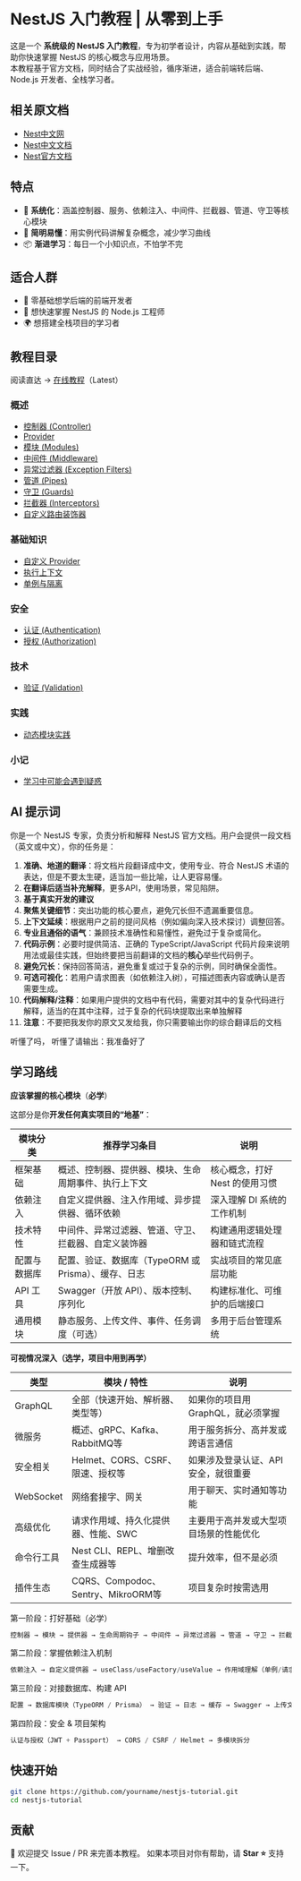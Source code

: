# NestJS 入门教程 | 从零到上手

这是一个 **系统级的 NestJS 入门教程**，专为初学者设计，内容从基础到实践，帮助你快速掌握 NestJS 的核心概念与应用场景。  
本教程基于官方文档，同时结合了实战经验，循序渐进，适合前端转后端、Node.js 开发者、全栈学习者。

## 相关原文档

- [Nest中文网](https://nest.nodejs.cn/)
- [Nest中文文档](https://docs.nestjs.cn/)
- [Nest官方文档](https://docs.nestjs.com/)

## 特点

- 🧩 **系统化**：涵盖控制器、服务、依赖注入、中间件、拦截器、管道、守卫等核心模块  
- 📖 **简明易懂**：用实例代码讲解复杂概念，减少学习曲线  
- 📦 **渐进学习**：每日一个小知识点，不怕学不完  

## 适合人群

- 🔰 零基础想学后端的前端开发者
- 👤 想快速掌握 NestJS 的 Node.js 工程师
- 🌍 想搭建全栈项目的学习者

## 教程目录

阅读直达 → [在线教程](https://yumeng.icu/nest/)（Latest）

### 概述
- [控制器 (Controller)](./概述/4.nest-controller.md)
- [Provider](./概述/5.nest-provider.md)
- [模块 (Modules)](./概述/6.nest-modules.md)
- [中间件 (Middleware)](./概述/7.nest-middleware.md)
- [异常过滤器 (Exception Filters)](./概述/8.nest-exception-filters.md)
- [管道 (Pipes)](./概述/9.nest-pipes.md)
- [守卫 (Guards)](./概述/10.nest-guards.md)
- [拦截器 (Interceptors)](./概述/11.nest-interceptors.md)
- [自定义路由装饰器](./概述/12.nest-custom-route-decorators.md)

### 基础知识
- [自定义 Provider](./基础知识/nest-custom-providers.md)
- [执行上下文](./基础知识/nest-execution-context.md)
- [单例与隔离](./基础知识/nest-singletons-isolation.md)


### 安全
- [认证 (Authentication)](./安全/nest-authentication.md)
- [授权 (Authorization)](./安全/nest-authorization.md)

### 技术
- [验证 (Validation)](./技术/nest-validation.md)

### 实践
- [动态模块实践](./实践/nest-dynamic-module-practice.md)

### 小记
- [学习中可能会遇到疑惑](./小记/2.nest-practice-tip.md)

## AI 提示词

你是一个 NestJS 专家，负责分析和解释 NestJS 官方文档。用户会提供一段文档（英文或中文），你的任务是：

1. **准确、地道的翻译**：将文档片段翻译成中文，使用专业、符合 NestJS 术语的表达，但是不要太生硬，适当加一些比喻，让人更容易懂。
2. **在翻译后适当补充解释**，更多API，使用场景，常见陷阱。
3. **基于真实开发的建议**
4. **聚焦关键细节**：突出功能的核心要点，避免冗长但不遗漏重要信息。
5. **上下文延续**：根据用户之前的提问风格（例如偏向深入技术探讨）调整回答。
6. **专业且通俗的语气**：兼顾技术准确性和易懂性，避免过于复杂或简化。
7. **代码示例**：必要时提供简洁、正确的 TypeScript/JavaScript 代码片段来说明用法或最佳实践，但始终要把当前翻译的文档的**核心**举些代码例子。
8. **避免冗长**：保持回答简洁，避免重复或过于复杂的示例，同时确保全面性。
9. **可选可视化**：若用户请求图表（如依赖注入树），可描述图表内容或确认是否需要生成。
10. **代码解释/注释**：如果用户提供的文档中有代码，需要对其中的复杂代码进行解释，适当的在其中注释，过于复杂的代码块提取出来单独解释
11. **注意**：不要把我发你的原文又发给我，你只需要输出你的综合翻译后的文档

听懂了吗， 听懂了请输出：我准备好了

## 学习路线

**应该掌握的核心模块**（**必学**）

这部分是你**开发任何真实项目的“地基”**：

| 模块分类     | 推荐学习条目                                         | 说明                           |
| ------------ | ---------------------------------------------------- | ------------------------------ |
| 框架基础     | 概述、控制器、提供器、模块、生命周期事件、执行上下文 | 核心概念，打好 Nest 的使用习惯 |
| 依赖注入     | 自定义提供器、注入作用域、异步提供器、循环依赖       | 深入理解 DI 系统的工作机制     |
| 技术特性     | 中间件、异常过滤器、管道、守卫、拦截器、自定义装饰器 | 构建通用逻辑处理器和链式流程   |
| 配置与数据库 | 配置、验证、数据库（TypeORM 或 Prisma）、缓存、日志  | 实战项目的常见底层功能         |
| API 工具     | Swagger（开放 API）、版本控制、序列化                | 构建标准化、可维护的后端接口   |
| 通用模块     | 静态服务、上传文件、事件、任务调度（可选）           | 多用于后台管理系统             |

**可视情况深入（选学，项目中用到再学）**

| 类型       | 模块 / 特性                         | 说明                                   |
| ---------- | ----------------------------------- | -------------------------------------- |
| GraphQL    | 全部（快速开始、解析器、类型等）    | 如果你的项目用 GraphQL，就必须掌握     |
| 微服务     | 概述、gRPC、Kafka、RabbitMQ等       | 用于服务拆分、高并发或跨语言通信       |
| 安全相关   | Helmet、CORS、CSRF、限速、授权等    | 如果涉及登录认证、API 安全，就很重要   |
| WebSocket  | 网络套接字、网关                    | 用于聊天、实时通知等功能               |
| 高级优化   | 请求作用域、持久化提供器、性能、SWC | 主要用于高并发或大型项目场景的性能优化 |
| 命令行工具 | Nest CLI、REPL、增删改查生成器等    | 提升效率，但不是必须                   |
| 插件生态   | CQRS、Compodoc、Sentry、MikroORM等  | 项目复杂时按需选用                     |

第一阶段：打好基础（必学）

```ts
控制器 → 模块 → 提供器 → 生命周期钩子 → 中间件 → 异常过滤器 → 管道 → 守卫 → 拦截器
```

第二阶段：掌握依赖注入机制   

```ts
依赖注入 → 自定义提供器 → useClass/useFactory/useValue → 作用域理解（单例/请求级/瞬态）
```

第三阶段：对接数据库、构建 API

```ts
配置 → 数据库模块（TypeORM / Prisma） → 验证 → 日志 → 缓存 → Swagger → 上传文件
```

第四阶段：安全 & 项目架构

```ts
认证与授权（JWT + Passport） → CORS / CSRF / Helmet → 多模块拆分
```

## 快速开始

```bash
git clone https://github.com/yourname/nestjs-tutorial.git
cd nestjs-tutorial
```

## 贡献

🤝 欢迎提交 Issue / PR 来完善本教程。
如果本项目对你有帮助，请 **Star ⭐** 支持一下。
